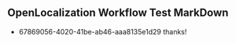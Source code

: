 ## OpenLocalization Workflow Test MarkDown
* 67869056-4020-41be-ab46-aaa8135e1d29 
thanks!<!--HONumber=Mar16_HO2-->
